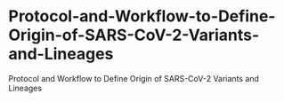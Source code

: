# Protocol-and-Workflow-to-Define-Origin-of-SARS-CoV-2-Variants-and-Lineages
Protocol and Workflow to Define Origin of SARS-CoV-2 Variants and Lineages
